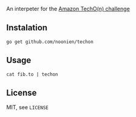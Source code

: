 An interpeter for the [Amazon TechO(n) challenge](http://challenge.amazontechon.com/#/problem)


Instalation
-----------

```shell
go get github.com/noonien/techon
```


Usage
-----

```shell
cat fib.to | techon
```

License
-------

MIT, see `LICENSE`

